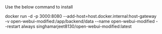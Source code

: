 Use the below command to install

docker run -d -p 3000:8080 --add-host=host.docker.internal:host-gateway -v open-webui-modified:/app/backend/data --name open-webui-modified --restart always singhamarjeet8130/open-webui-modified:latest
